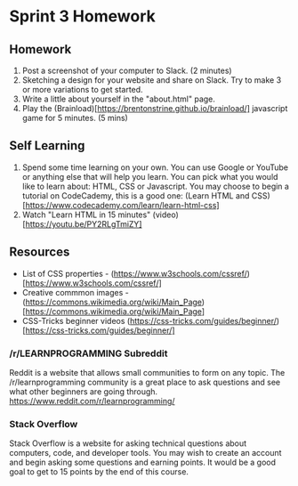 # Sprint 3 Homework

## Homework
1. Post a screenshot of your computer to Slack. (2 minutes)
1. Sketching a design for your website and share on Slack. Try to make 3 or more variations to get started.
1. Write a little about yourself in the "about.html" page.
1. Play the (Brainload)[https://brentonstrine.github.io/brainload/] javascript game for 5 minutes. (5 mins)

## Self Learning
1. Spend some time learning on your own. You can use Google or YouTube or anything else that will help you learn. You can pick what you would like to learn about: HTML, CSS or Javascript. You may choose to begin a tutorial on CodeCademy, this is a good one:
(Learn HTML and CSS)[https://www.codecademy.com/learn/learn-html-css]
1. Watch "Learn HTML in 15 minutes" (video)[https://youtu.be/PY2RLgTmiZY]

## Resources
* List of CSS properties - (https://www.w3schools.com/cssref/)[https://www.w3schools.com/cssref/]
* Creative commmon images - (https://commons.wikimedia.org/wiki/Main_Page)[https://commons.wikimedia.org/wiki/Main_Page]
* CSS-Tricks beginner videos (https://css-tricks.com/guides/beginner/)[https://css-tricks.com/guides/beginner/] 

### /r/LEARNPROGRAMMING Subreddit
Reddit is a website that allows small communities to form on any topic. The /r/learnprogramming community is a great place to ask questions and see what other beginners are going through.
https://www.reddit.com/r/learnprogramming/

### Stack Overflow
Stack Overflow is a website for asking technical questions about computers, code, and developer tools. You may wish to create an account and begin asking some questions and earning points. It would be a good goal to get to 15 points by the end of this course.

